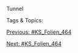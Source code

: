 Tunnel

   Tags & Topics:
   

[Previous: #KS_Folien_464](KS_Folien_464.md)

[Next: #KS_Folien_464](KS_Folien_464.md)